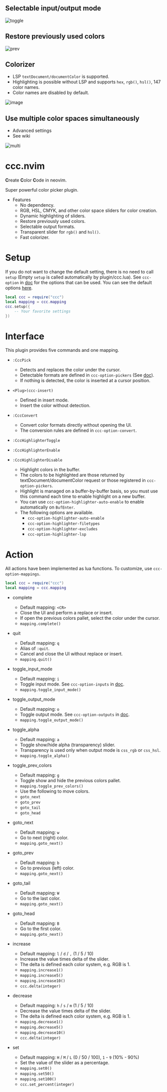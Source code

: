## Selectable input/output mode

![toggle](https://user-images.githubusercontent.com/82267684/190847776-81763c84-2662-4693-97df-b15e8d9115ec.gif)

## Restore previously used colors

![prev](https://user-images.githubusercontent.com/82267684/190847777-e1f434f9-a8f9-4cb9-b496-cbd849e71a9c.gif)

## Colorizer

- LSP `textDocument/documentColor` is supported.
- Highlighting is possible without LSP and supports `hex`, `rgb()`, `hsl()`, 147 color names.
- Color names are disabled by default.

![image](https://user-images.githubusercontent.com/430272/192379267-7b069281-021a-4ee5-bc65-58def20f9c0d.png)

## Use multiple color spaces simultaneously

- Advanced settings
- See wiki

![multi](https://user-images.githubusercontent.com/82267684/190847778-751e7656-985b-47e7-890f-91339ee354e9.gif)

# ccc.nvim

**C**reate **C**olor **C**ode in neovim.

Super powerful color picker plugin.

- Features
    - No dependency.
    - RGB, HSL, CMYK, and other color space sliders for color creation.
    - Dynamic highlighting of sliders.
    - Restore previously used colors.
    - Selectable output formats.
    - Transparent slider for `rgb()` and `hsl()`.
    - Fast colorizer.

# Setup

If you do not want to change the default setting, there is no need to call `setup` (Empty `setup` is called automatically by plugin/ccc.lua).
See `ccc-option` in [doc](./doc/ccc.txt) for the options that can be used.
You can see the default options [here](./lua/ccc/config/default.lua).

```lua
local ccc = require("ccc")
local mapping = ccc.mapping
ccc.setup({
    -- Your favorite settings
})
```

# Interface

This plugin provides five commands and one mapping.

- `:CccPick`
	- Detects and replaces the color under the cursor.
    - Detectable formats are defined in `ccc-option-pickers` (See [doc](./doc/ccc.txt)).
    - If nothing is detected, the color is inserted at a cursor position.

- `<Plug>(ccc-insert)`
    - Defined in insert mode.
    - Insert the color without detection.

- `:CccConvert`
    - Convert color formats directly without opening the UI.
    - The conversion rules are defined in `ccc-option-convert`.

- `:CccHighlighterToggle`
- `:CccHighlighterEnable`
- `:CccHighlighterDisable`
	- Highlight colors in the buffer.
    - The colors to be highlighted are those returned by textDocument/documentColor request or those registered in `ccc-option-pickers`.
	- Highlight is managed on a buffer-by-buffer basis, so you must use this command each time to enable highlight on a new buffer.
    - You can use `ccc-option-highlighter-auto-enable` to enable automatically on `BufEnter`.
	- The following options are available.
		- `ccc-option-highlighter-auto-enable`
		- `ccc-option-highlighter-filetypes`
		- `ccc-option-highlighter-excludes`
		- `ccc-option-highlighter-lsp`


# Action

All actions have been implemented as lua functions.
To customize, use `ccc-option-mappings`.

```lua
local ccc = require("ccc")
local mapping = ccc.mapping
```

- complete
    - Default mapping: `<CR>`
	- Close the UI and perform a replace or insert.
	- If open the previous colors pallet, select the color under the cursor.
    - `mapping.complete()`

- quit
    - Default mapping: `q`
    - Alias of `:quit`.
    - Cancel and close the UI without replace or insert.
    - `mapping.quit()`

- toggle_input_mode
    - Default mapping: `i`
    - Toggle input mode. See `ccc-option-inputs` in [doc](./doc/ccc.txt).
    - `mapping.toggle_input_mode()`

- toggle_output_mode
    - Default mapping: `o`
    - Toggle output mode. See `ccc-option-outputs` in [doc](./doc/ccc.txt).
    - `mapping.toggle_output_mode()`

- toggle_alpha
    - Default mapping: `a`
	- Toggle show/hide alpha (transparency) slider.
	- Transparency is used only when output mode is `css_rgb` or `css_hsl`.
    - `mapping.toggle_alpha()`

- toggle_prev_colors
    - Default mapping: `g`
    - Toggle show and hide the previous colors pallet.
    - `mapping.toggle_prev_colors()`
    - Use the following to move colors.
    - `goto_next`
    - `goto_prev`
    - `goto_tail`
    - `goto_head`

- goto_next
    - Default mapping: `w`
    - Go to next (right) color.
    - `mapping.goto_next()`

- goto_prev
    - Default mapping: `b`
    - Go to previous (left) color.
    - `mapping.goto_next()`

- goto_tail
    - Default mapping: `W`
    - Go to the last color.
    - `mapping.goto_next()`

- goto_head
    - Default mapping: `B`
    - Go to the first color.
    - `mapping.goto_next()`

- increase
    - Default mapping: `l` / `d` / `,` (1 / 5 / 10)
    - Increase the value times delta of the slider.
    - The delta is defined each color system, e.g. RGB is 1.
    - `mapping.increase1()`
    - `mapping.increase5()`
    - `mapping.increase10()`
    - `ccc.delta(integer)`

- decrease
    - Default mapping: `h` / `s` / `m` (1 / 5 / 10)
    - Decrease the value times delta of the slider.
    - The delta is defined each color system, e.g. RGB is 1.
    - `mapping.decrease1()`
    - `mapping.decrease5()`
    - `mapping.decrease10()`
    - `ccc.delta(integer)`

- set
    - Default mapping: `H` / `M` / `L` (0 / 50 / 100), `1` - `9` (10% - 90%)
    - Set the value of the slider as a percentage.
    - `mapping.set0()`
    - `mapping.set50()`
    - `mapping.set100()`
    - `ccc.set_percent(integer)`
